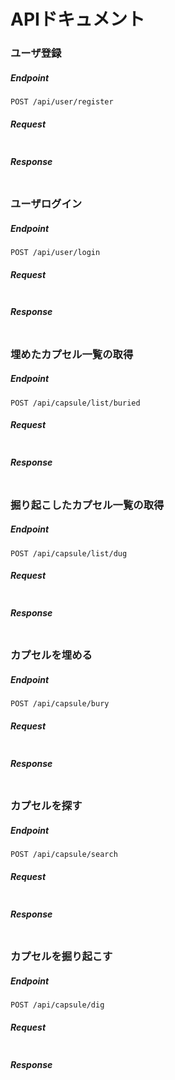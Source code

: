 # APIドキュメント

### ユーザ登録

##### Endpoint

```text
POST /api/user/register
```

##### Request

```json

```

##### Response

```json

```

### ユーザログイン

##### Endpoint

```text
POST /api/user/login
```

##### Request

```json

```

##### Response

```json

```

### 埋めたカプセル一覧の取得

##### Endpoint

```text
POST /api/capsule/list/buried
```

##### Request

```json

```

##### Response

```json

```

### 掘り起こしたカプセル一覧の取得

##### Endpoint

```text
POST /api/capsule/list/dug
```

##### Request

```json

```

##### Response

```json

```

### カプセルを埋める

##### Endpoint

```text
POST /api/capsule/bury
```

##### Request

```json

```

##### Response

```json

```

### カプセルを探す

##### Endpoint

```text
POST /api/capsule/search
```

##### Request

```json

```

##### Response

```json

```

### カプセルを掘り起こす

##### Endpoint

```text
POST /api/capsule/dig
```

##### Request

```json

```

##### Response

```json

```